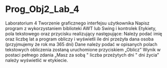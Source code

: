 # Prog_Obj2_Lab_4
Laboratorium 4
Tworzenie graficznego interfejsu użytkownika
Napisz program z wykorzystaniem biblioteki AWT lub Swing i kontrolek Etykiety, pola
tekstowego oraz przycisku realizujący następujące: Należy podać imię oraz liczbę lat a
program obliczy i wyświetli ile dni przeżyła dana osoba (przyjmujemy że rok ma 365 dni)
Dane należy podać w opisanych polach tekstowych obliczenia zostaną uruchomione
przyciskiem „Oblicz” Wynik w postaci pełnego zdania „Masz za sobą " liczba przeżytych dni
" dni życia” należy wyświetlić w etykiecie.
